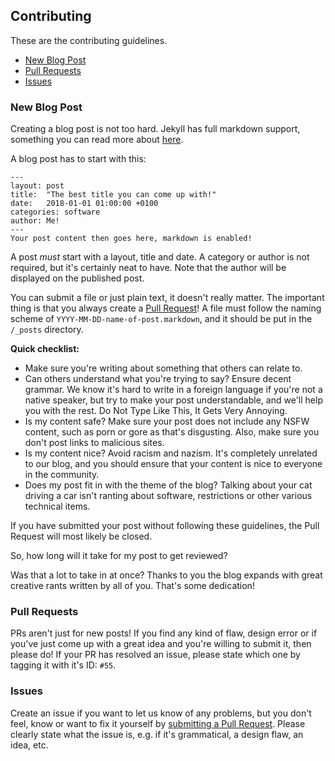 ## Contributing
These are the contributing guidelines.
- [New Blog Post](#new-blog-post)
- [Pull Requests](#pull-requests)
- [Issues](#issues)

### New Blog Post
Creating a blog post is not too hard.
Jekyll has full markdown support, something you can read more about [here](https://github.com/adam-p/markdown-here/wiki/Markdown-Cheatsheet).

A blog post has to start with this:
```
---
layout: post
title:  "The best title you can come up with!"
date:   2018-01-01 01:00:00 +0100
categories: software
author: Me!
---
Your post content then goes here, markdown is enabled!
```
A post *must* start with a layout, title and date. A category or author is not required, but it's certainly neat to have.
Note that the author will be displayed on the published post.

You can submit a file or just plain text, it doesn't really matter.
The important thing is that you always create a [Pull Request](https://github.com/Mnpn03/I-Hate-Restrictions-Online/pulls)!
A file must follow the naming scheme of `YYYY-MM-DD-name-of-post.markdown`, and it should be put in the `/_posts` directory.

**Quick checklist:**
- Make sure you're writing about something that others can relate to.
- Can others understand what you're trying to say? Ensure decent grammar. We know it's hard to write in a foreign language if you're not a native speaker, but try to make your post understandable, and we'll help you with the rest. Do Not Type Like This, It Gets Very Annoying.
- Is my content safe? Make sure your post does not include any NSFW content, such as porn or gore as that's disgusting. Also, make sure you don't post links to malicious sites.
- Is my content nice? Avoid racism and nazism. It's completely unrelated to our blog, and you should ensure that your content is nice to everyone in the community.
- Does my post fit in with the theme of the blog? Talking about your cat driving a car isn't ranting about software, restrictions or other various technical items.

If you have submitted your post without following these guidelines, the Pull Request will most likely be closed.

So, how long will it take for my post to get reviewed?

Was that a lot to take in at once? Thanks to you the blog expands with great creative rants written by all of you. That's some dedication!

### Pull Requests
PRs aren't just for new posts! If you find any kind of flaw, design error or if you've just come up with a great idea and you're willing to submit it, then please do!
If your PR has resolved an issue, please state which one by tagging it with it's ID: `#55`.

### Issues
Create an issue if you want to let us know of any problems, but you don't feel, know or want to fix it yourself by [submitting a Pull Request](#pull-requests).
Please clearly state what the issue is, e.g. if it's grammatical, a design flaw, an idea, etc.
